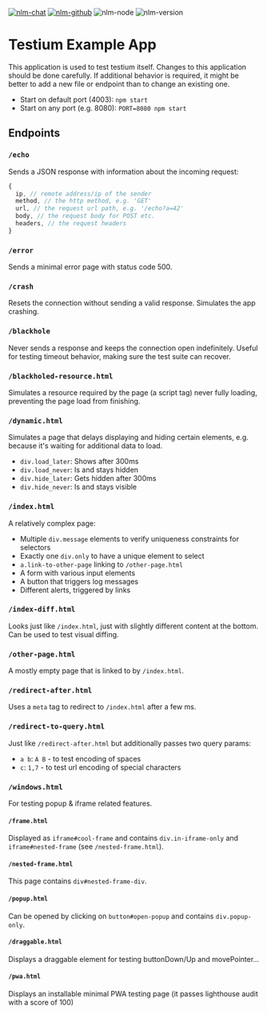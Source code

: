 [![nlm-chat](https://img.shields.io/badge/chat-http%3A%2F%2Fsignup.testiumjs.com%2F-F4D03F?logo=chat&logoColor=white)](http://signup.testiumjs.com/)
[![nlm-github](https://img.shields.io/badge/github-testiumjs%2Ftestium--example--app%2Fissues-F4D03F?logo=github&logoColor=white)](https://github.com/testiumjs/testium-example-app/issues)
![nlm-node](https://img.shields.io/badge/node-%3E%3D8.3.0-blue?logo=node.js&logoColor=white)
![nlm-version](https://img.shields.io/badge/version-2.3.0-blue?logo=version&logoColor=white)
# Testium Example App

This application is used to test testium itself.
Changes to this application should be done carefully.
If additional behavior is required, it might be better to add a new file or endpoint than to change an existing one.

* Start on default port (4003): `npm start`
* Start on any port (e.g. 8080): `PORT=8080 npm start`


## Endpoints

### `/echo`

Sends a JSON response with information about the incoming request:

```js
{
  ip, // remote address/ip of the sender
  method, // the http method, e.g. 'GET'
  url, // the request url path, e.g. '/echo?a=42'
  body, // the request body for POST etc.
  headers, // the request headers
}
```


### `/error`

Sends a minimal error page with status code 500.


### `/crash`

Resets the connection without sending a valid response.
Simulates the app crashing.


### `/blackhole`

Never sends a response and keeps the connection open indefinitely.
Useful for testing timeout behavior, making sure the test suite can recover.


### `/blackholed-resource.html`

Simulates a resource required by the page (a script tag) never fully loading,
preventing the page load from finishing.


### `/dynamic.html`

Simulates a page that delays displaying and hiding certain elements,
e.g. because it's waiting for additional data to load.

* `div.load_later`: Shows after 300ms
* `div.load_never`: Is and stays hidden
* `div.hide_later`: Gets hidden after 300ms
* `div.hide_never`: Is and stays visible


### `/index.html`

A relatively complex page:

* Multiple `div.message` elements to verify uniqueness constraints for selectors
* Exactly one `div.only` to have a unique element to select
* `a.link-to-other-page` linking to `/other-page.html`
* A form with various input elements
* A button that triggers log messages
* Different alerts, triggered by links


### `/index-diff.html`

Looks just like `/index.html`, just with slightly different content at the bottom.
Can be used to test visual diffing.


### `/other-page.html`

A mostly empty page that is linked to by `/index.html`.


### `/redirect-after.html`

Uses a `meta` tag to redirect to `/index.html` after a few ms.


### `/redirect-to-query.html`

Just like `/redirect-after.html` but additionally passes two query params:

* `a b`: `A B` - to test encoding of spaces
* `c`: `1,7` - to test url encoding of special characters


### `/windows.html`

For testing popup & iframe related features.

#### `/frame.html`

Displayed as `iframe#cool-frame` and contains `div.in-iframe-only`
and `iframe#nested-frame` (see `/nested-frame.html`).

#### `/nested-frame.html`

This page contains `div#nested-frame-div`.

#### `/popup.html`

Can be opened by clicking on `button#open-popup` and contains `div.popup-only`.

#### `/draggable.html`

Displays a draggable element for testing buttonDown/Up and movePointer...

#### `/pwa.html`

Displays an installable minimal PWA testing page (it passes lighthouse audit with a score of 100)

